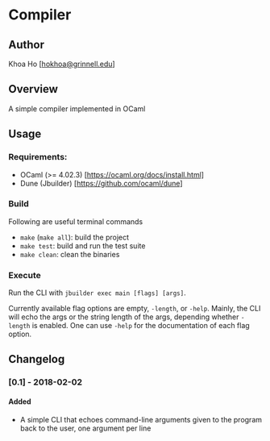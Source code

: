 Compiler
==========

Author
------

Khoa Ho [hokhoa@grinnell.edu]


Overview
--------

A simple compiler implemented in OCaml


Usage
-----

### Requirements:
* OCaml (>= 4.02.3) [https://ocaml.org/docs/install.html]
* Dune (Jbuilder) [https://github.com/ocaml/dune]

### Build
Following are useful terminal commands
* `make` (`make all`): build the project
* `make test`: build and run the test suite
* `make clean`: clean the binaries

### Execute
Run the CLI with `jbuilder exec main [flags] [args]`.

Currently available flag options are empty, `-length`, or `-help`. Mainly, the CLI will echo the args or the string length of the args, depending whether `-length` is enabled. One can use `-help` for the documentation of each flag option.


Changelog
---------

### [0.1] - 2018-02-02
#### Added
- A simple CLI that echoes command-line arguments given to the program back to the user, one argument per line
